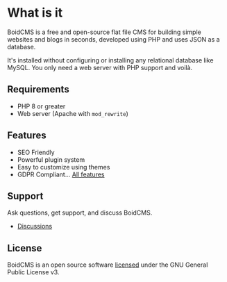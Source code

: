 # What is it
BoidCMS is a free and open-source flat file CMS for building simple websites and blogs in seconds, developed using PHP and uses JSON as a database.

It's installed without configuring or installing any relational database like MySQL.
You only need a web server with PHP support and voilà.

## Requirements
 - PHP 8 or greater
 - Web server (Apache with `mod_rewrite`)


## Features
- SEO Friendly
- Powerful plugin system
- Easy to customize using themes
- GDPR Compliant...
[All features](features)


## Support
Ask questions, get support, and discuss BoidCMS.
 - [Discussions](https://github.com/BoidCMS/BoidCMS/discussions)


## License
BoidCMS is an open source software [licensed](license) under the GNU General Public License v3.

